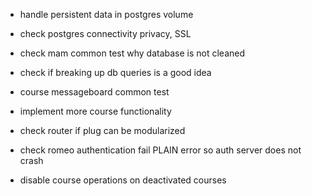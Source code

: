 
- handle persistent data in postgres volume
- check postgres connectivity privacy, SSL
- check mam common test why database is not cleaned

- check if breaking up db queries is a good idea
- course messageboard common test
- implement more course functionality
- check router if plug can be modularized
- check romeo authentication fail PLAIN error so auth server does not crash

- disable course operations on deactivated courses
